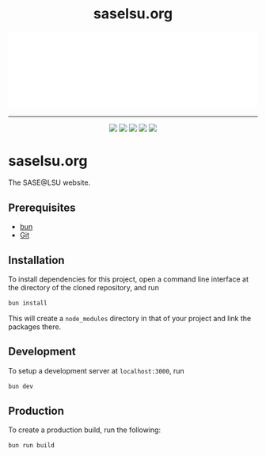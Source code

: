 <div align="center">
    <h1>saselsu.org</h1>
    <img src="src/assets/icons/white-sase-logo.png">
</div>
<hr />

<div align="center">
    <img src="https://img.shields.io/badge/bun%20-%23000000.svg?style=for-the-badge&logo=bun">
    <img src="https://img.shields.io/badge/javascript-%23F7DF1E?style=for-the-badge&logo=javascript&logoColor=black">
    <img src="https://img.shields.io/badge/typescript-%233178C6?style=for-the-badge&logo=typescript&logoColor=white">
    <img src="https://img.shields.io/badge/react-%2361DAFB?style=for-the-badge&logo=react&logoColor=black">
    <img src="https://img.shields.io/badge/vite-%23646CFF.svg?style=for-the-badge&logo=vite&logoColor=white">
</div>

# saselsu.org
The SASE@LSU website.

## Prerequisites
 * [bun](https://bun.sh)
 * [Git](https://git-scm.com)

## Installation
To install dependencies for this project, open a command line interface at the directory of the cloned repository, and run
```sh
bun install
```

This will create a `node_modules` directory in that of your project and link the packages there.

## Development
To setup a development server at `localhost:3000`, run
```sh
bun dev
```

## Production
To create a production build, run the following:
```sh
bun run build
```

